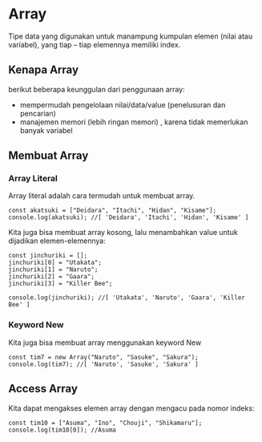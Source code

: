 # Array

Tipe data yang digunakan untuk manampung kumpulan elemen (nilai atau variabel), yang tiap – tiap elemennya memiliki index.

## Kenapa Array

berikut beberapa keunggulan dari penggunaan array:

- mempermudah pengelolaan nilai/data/value (penelusuran dan pencarian)
- manajemen memori (lebih ringan memori) , karena tidak memerlukan banyak variabel

## Membuat Array

### Array Literal

Array literal adalah cara termudah untuk membuat array.

```
const akatsuki = ["Deidara", "Itachi", "Hidan", "Kisame"];
console.log(akatsuki); //[ 'Deidara', 'Itachi', 'Hidan', 'Kisame' ]
```

Kita juga bisa membuat array kosong, lalu menambahkan value untuk dijadikan elemen-elemennya:

```
const jinchuriki = [];
jinchuriki[0] = "Utakata";
jinchuriki[1] = "Naruto";
jinchuriki[2] = "Gaara";
jinchuriki[3] = "Killer Bee";

console.log(jinchuriki); //[ 'Utakata', 'Naruto', 'Gaara', 'Killer Bee' ]
```

### Keyword New

Kita juga bisa membuat array menggunakan keyword New

```
const tim7 = new Array("Naruto", "Sasuke", "Sakura");
console.log(tim7); //[ 'Naruto', 'Sasuke', 'Sakura' ]
```

## Access Array

Kita dapat mengakses elemen array dengan mengacu pada nomor indeks:

```
const tim10 = ["Asuma", "Ino", "Chouji", "Shikamaru"];
console.log(tim10[0]); //Asuma
```
